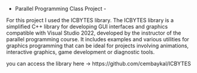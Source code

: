 - Parallel Programming Class Project -
<p> For this project I used the ICBYTES library. The ICBYTES library is a simplified C++ library for developing GUI interfaces and graphics compatible with Visual Studio 2022, developed by the instructor of the parallel programming course.  It includes examples and various utilities for graphics programming that can be ideal for projects involving animations, interactive graphics, game development or diagnostic tools.</p>
<p>you can access the library here -> https://github.com/cembaykal/ICBYTES </p>
